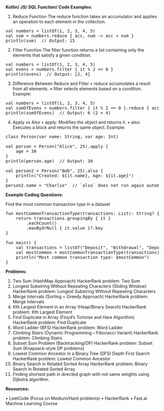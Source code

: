 **Kotlin/ JS/ SQL Function/ Code Examples:**

1. Reduce Function
The reduce function takes an accumulator and applies an operation to each element in the collection.
<pre>val numbers = listOf(1, 2, 3, 4, 5)
val sum = numbers.reduce { acc, num -> acc + num }
println(sum)  // Output: 15</pre>

2. Filter Function
The filter function returns a list containing only the elements that satisfy a given condition.
<pre>val numbers = listOf(1, 2, 3, 4, 5)
val evens = numbers.filter { it % 2 == 0 }
println(evens)  // Output: [2, 4]</pre>

3. Difference Between Reduce and Filter
•	reduce accumulates a result from all elements.
•	filter selects elements based on a condition.
Example:
<pre>val numbers = listOf(1, 2, 3, 4, 5)
val sumOfEvens = numbers.filter { it % 2 == 0 }.reduce { acc, num -> acc + num }
println(sumOfEvens)  // Output: 6 (2 + 4)</pre>

4. Apply vs Also
•	apply: Modifies the object and returns it.
•	also: Executes a block and returns the same object.
Example:
<pre>class Person(var name: String, var age: Int)

val person = Person("Alice", 25).apply {
    age = 30
}
println(person.age)  // Output: 30

val person2 = Person("Bob", 25).also {
    println("Created: ${it.name}, Age: ${it.age}")
}
person2.name = "Charlie"  // `also` does not run again automatically</pre>


**Example Coding Questions:**

Find the most common transaction type in a dataset
<pre>fun mostCommonTransactionType(transactions: List<String>): String? {
    return transactions.groupingBy { it }
        .eachCount()
        .maxByOrNull { it.value }?.key
}

fun main() {
    val transactions = listOf("Deposit", "Withdrawal", "Deposit", "Transfer", "Deposit", "Withdrawal")
    val mostCommon = mostCommonTransactionType(transactions)
    println("Most common transaction type: $mostCommon")
}</pre>

**Problems:**

1. Two Sum (HashMap Approach)
HackerRank problem: Two Sum
2. Longest Substring Without Repeating Characters (Sliding Window)
HackerRank problem: Longest Substring Without Repeating Characters
3. Merge Intervals (Sorting + Greedy Approach)
HackerRank problem: Merge Intervals
4. Kth Largest Element in an Array (Heap/Binary Search)
HackerRank problem: Kth Largest Element
5. Find Duplicate in Array (Floyd’s Tortoise and Hare Algorithm)
HackerRank problem: Find Duplicate
6. Word Ladder (BFS)
HackerRank problem: Word Ladder
7. Climbing Stairs (Dynamic Programming – Fibonacci Variant)
HackerRank problem: Climbing Stairs
8. Subset Sum Problem (Backtracking/DP)
HackerRank problem: Subset Sum (Knapsack-style DP problems)
9. Lowest Common Ancestor in a Binary Tree (DFS) Depth First Search
HackerRank problem: Lowest Common Ancestor
10. Binary Search in Rotated Sorted Array
HackerRank problem: Binary Search in Rotated Sorted Array
11. Finding shortest path in directed graph with not same weights using Dijkstra algorithm.


**Resources:**

•	LeetCode (Focus on Medium/Hard problems)
•	HackerRank
•	Fast.ai Machine Learning Course

